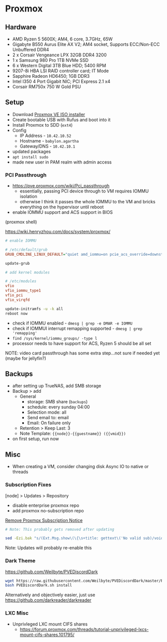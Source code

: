 # Proxmox

## Hardware

- AMD Ryzen 5 5600X; AM4, 6 core, 3.7GHz, 65W
- Gigabyte B550 Aurus Elite AX V2; AM4 socket, Supports ECC/Non-ECC Unbuffered DDR4
- 2 x Corsair Vengeance LPX 32GB DDR4 3200
- 1 x Samsung 980 Pro 1TB NVMe SSD
- 6 x Western Digital 3TB Blue HDD; 5400 RPM
- 9207-8i HBA LSI RAID controller card; IT Mode
- Sapphire Radeon HD6450; 1GB DDR3
- Intel I350 4 Port Gigabit NIC; PCI Express 2.1 x4
- Corsair RM750x 750 W Gold PSU

## Setup

- Download [Proxmox VE ISO installer](https://www.proxmox.com/en/downloads/item/proxmox-ve-7-3-iso-installer)
- Create bootable USB with Rufus and boot into it
- Install Proxmox to SDD (`ext4`)
- Config
  - IP Address - `10.42.10.52`
  - Hostname - `babylon.agartha`
  - Gateway/DNS - `10.42.10.1`
- updated packages
- `apt install sudo`
- made new user in PAM realm with admin access

### PCI Passthrough

- https://pve.proxmox.com/wiki/Pci_passthrough
  - essentially, passing PCI device through to VM requires IOMMU isolation
  - otherwise I think it passes the whole IOMMU to the VM and bricks everything on the hypervisor until reboot
- enable IOMMU support and ACS support in BIOS

(proxmox shell)

https://wiki.henryzhou.com/docs/system/proxmox/

```ini
# enable IOMMU

# /etc/default/grub
GRUB_CMDLINE_LINUX_DEFAULT="quiet amd_iommu=on pcie_acs_override=downstream,multifunction"
```

```sh
update-grub
```

```ini
# add kernel modules

# /etc/modules
vfio
vfio_iommu_type1
vfio_pci
vfio_virqfd
```

```sh
update-initramfs -u -k all
reboot now
```

- check if IOMMU enabled - `dmesg | grep -e DMAR -e IOMMU`
- check if IOMMUI interrupt remapping supported - `dmesg | grep 'remapping'`
- `find /sys/kernel/iommu_groups/ -type l`
- processor needs to have support for ACS, Ryzen 5 should be all set

NOTE: video card passthrough has some extra step...not sure if needed yet (maybe for jellyfin?)

## Backups

- after setting up TrueNAS, add SMB storage
- Backup > add
  - General
    - storage: SMB share (`backups`)
    - schedule: every sunday 04:00
    - Selection mode: all
    - Send email to: email
    - Email: On failure only
  - Retention > Keep Last: 3
  - Note Template: `{{node}}-{{guestname}} ({{vmid}})`
- on first setup, run now

## Misc

- When creating a VM, consider changing disk Async IO to native or threads

### Subscription Fixes

[node] > Updates > Repository
  - disable enterprise proxmox repo
  - add proxmox no-subscription repo

[Remove Proxmox Subscription Notice](https://johnscs.com/remove-proxmox51-subscription-notice/)

```sh
# Note: This probably gets removed after updating

sed -Ezi.bak "s/(Ext.Msg.show\(\{\s+title: gettext\('No valid sub)/void\(\{ \/\/\1/g" /usr/share/javascript/proxmox-widget-toolkit/proxmoxlib.js && systemctl restart pveproxy.service
```

Note: Updates will probably re-enable this

### Dark Theme

https://github.com/Weilbyte/PVEDiscordDark

```sh
wget https://raw.githubusercontent.com/Weilbyte/PVEDiscordDark/master/PVEDiscordDark.sh
bash PVEDiscordDark.sh install
```

Alternatively and objectively easier, just use https://github.com/darkreader/darkreader

### LXC Misc

- Unprivleged LXC mount CIFS shares
  - https://forum.proxmox.com/threads/tutorial-unprivileged-lxcs-mount-cifs-shares.101795/